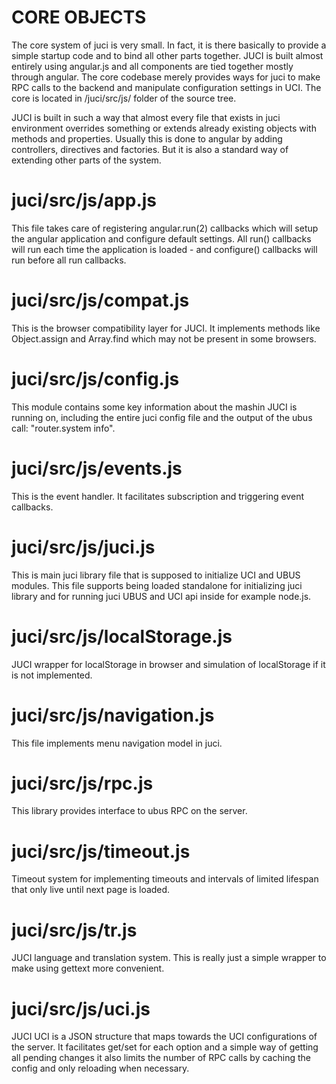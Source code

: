 CORE OBJECTS
============

The core system of juci is very small. In fact, it is there basically to provide a simple startup code and to bind all other parts together. JUCI is built almost entirely using angular.js and all components are tied together mostly through angular. The core codebase merely provides ways for juci to make RPC calls to the backend and manipulate configuration settings in UCI. The core is located in /juci/src/js/ folder of the source tree.

JUCI is built in such a way that almost every file that exists in juci environment overrides something or extends already existing objects with methods and properties. Usually this is done to angular by adding controllers, directives and factories. But it is also a standard way of extending other parts of the system.

# juci/src/js/app.js

This file takes care of registering angular.run(2) callbacks which will setup the angular application and configure default settings. All run() callbacks will run each time the application is loaded - and configure() callbacks will run before all run callbacks.

# juci/src/js/compat.js

This is the browser compatibility layer for JUCI. It implements methods like Object.assign and Array.find which may not be present in some browsers.

# juci/src/js/config.js

This module contains some key information about the mashin JUCI is running on, including the entire juci config file and the output of the ubus call: "router.system info".

# juci/src/js/events.js

This is the event handler. It facilitates subscription and triggering event callbacks.

# juci/src/js/juci.js

This is main juci library file that is supposed to initialize UCI and UBUS modules. This file supports being loaded standalone for initializing juci library and for running juci UBUS and UCI api inside for example node.js.

# juci/src/js/localStorage.js

JUCI wrapper for localStorage in browser and simulation of localStorage if it is not implemented.

# juci/src/js/navigation.js

This file implements menu navigation model in juci.

# juci/src/js/rpc.js

This library provides interface to ubus RPC on the server.

# juci/src/js/timeout.js

Timeout system for implementing timeouts and intervals of limited lifespan that only live until next page is loaded.

# juci/src/js/tr.js

JUCI language and translation system. This is really just a simple wrapper to make using gettext more convenient.

# juci/src/js/uci.js

JUCI UCI is a JSON structure that maps towards the UCI configurations of the server. It facilitates get/set for each option and a simple way of getting all pending changes it also limits the number of RPC calls by caching the config and only reloading when necessary.
